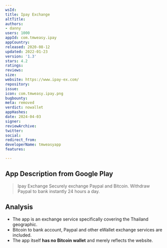 ```yaml
---
wsId: 
title: Ipay Exchange
altTitle: 
authors:
- danny
users: 1000
appId: com.tmweasy.ipay
appCountry: 
released: 2020-08-12
updated: 2022-01-23
version: '1.3'
stars: 4.2
ratings: 
reviews: 
size: 
website: https://www.ipay-ex.com/
repository: 
issue: 
icon: com.tmweasy.ipay.png
bugbounty: 
meta: removed
verdict: nowallet
appHashes: 
date: 2024-04-03
signer: 
reviewArchive: 
twitter: 
social: 
redirect_from: 
developerName: tmweasyapp
features: 

---
```


## App Description from Google Play

> Ipay Exchange Securely exchange Paypal and Bitcoin. Withdraw Paypal to bank instantly 24 hours a day. 

## Analysis 

- The app is an exchange service specifically covering the Thailand geographic. 
- Bitcoin to bank account, Paypal and other eWallet exchange services are included. 
- The app itself **has no Bitcoin wallet** and merely reflects the website.